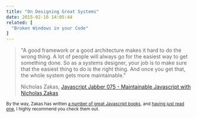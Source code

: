 ```yaml
---
title: "On Designing Great Systems"
date: 2015-02-16 14:05:44
related: [
  "Broken Windows in your Code"
]
---
```


> "A good framework or a good architecture makes it hard to do the wrong thing. A lot of people will always go for the easiest way to get something done. So as a systems designer, your job is to make sure that the easiest thing to do is the right thing. And once you get that, the whole system gets more maintainable."
>
> Nicholas Zakas, [Javascript Jabber 075 - Maintainable Javascript with Nicholas Zakas][1]

 [1]: http://devchat.tv/js-jabber/075-jsj-maintainable-javascript-with-nicholas-zakas

<small>By the way, Zakas has written <a href="http://www.amazon.com/Nicholas-C.-Zakas/e/B001IGUTOC" title="Books written by Nicholas Zakas">a number of great Javascript books</a>, and <a href="{{site.url}}/books#node-444">having just read one</a>, I highly recommend you check them out.</small>
